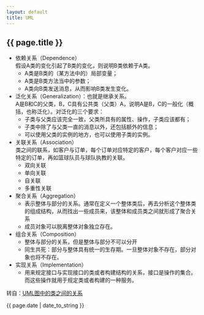 ```yaml
---
layout: default
title: UML
---
```


## {{ page.title }}  
- 依赖关系（Dependence）  
	假设A类的变化引起了B类的变化，则说明B类依赖于A类。
	- A类是B类的（某方法中的）局部变量；
	- A类是B类方法当中的参数；
	- A类向B类发送消息，从而影响B类发生变化。  
- 泛化关系（Generalization）：也就是继承关系。  
	A是B和C的父类，B，C具有公共类（父类）A，说明A是B，C的一般化（概括，也称泛化）。对泛化的三个要求：
	- 子类与父类应该完全一致，父类所具有的属性、操作，子类应该都有；
	- 子类中除了与父类一直的消息以外，还包括额外的信息；
	- 可以使用父类的实例的地方，也可以使用子类的实例。  
- 关联关系（Association）  
	类之间的联系，如客户与订单，每个订单对应特定的客户，每个客户对应一些特定的订单，再如篮球队员与球队执教的关联。
	- 双向关联
	- 单向关联
	- 自关联
	- 多重性关联  
- 聚合关系（Aggregation）  
	- 表示整体与部分的关系。通常在定义一个整体类后，再去分析这个整体类的组成结构，从而找出一些成员来，该整体和成员类之间就形成了聚合关系
	- 成员对象可以脱离整体对象独立存在。  
- 组合关系（Composition）  
	- 整体与部分的关系，但是整体与部分不可以分开
	- 同生共死：部分与整体具有统一的生存期。一旦整体对象不存在，部分对象也将不存在。  
- 实现关系（Implementation）  
	- 用来规定接口与实现接口的类或者构建结构的关系，接口是操作的集合。而这些操作就用于规定类或者构建的一种服务。



转自：[UML图中的类之间的关系](http://blog.csdn.net/hguisu/article/details/7609483)




{{ page.date | date_to_string }}